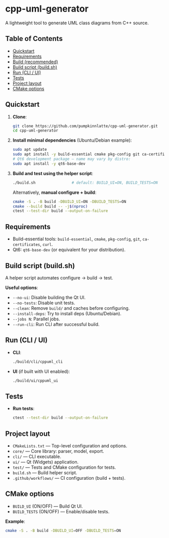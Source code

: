 # cpp-uml-generator

A lightweight tool to generate UML class diagrams from C++ source.  

## Table of Contents
- [Quickstart](#quickstart)
- [Requirements](#requirements)
- [Build (recommended)](#build-recommended)
- [Build script (build.sh)](#build-script-buildsh)
- [Run (CLI / UI)](#run-cli--ui)
- [Tests](#tests)
- [Project layout](#project-layout)
- [CMake options](#cmake-options)

## Quickstart
1. **Clone**:
   ```bash
   git clone https://github.com/pumpkinnlatte/cpp-uml-generator.git
   cd cpp-uml-generator
   ```

2. **Install minimal dependencies** (Ubuntu/Debian example):
   ```bash
   sudo apt update
   sudo apt install -y build-essential cmake pkg-config git ca-certificates curl
   # Qt6 development package — name may vary by distro:
   sudo apt install -y qt6-base-dev
   ```

3. **Build and test using the helper script**:
   ```bash
   ./build.sh                # default: BUILD_UI=ON, BUILD_TESTS=ON
   ```

   Alternatively, **manual configure + build**:
   ```bash
   cmake -S . -B build -DBUILD_UI=ON -DBUILD_TESTS=ON
   cmake --build build -- -j$(nproc)
   ctest --test-dir build --output-on-failure
   ```

## Requirements
- Build-essential tools: `build-essential`, `cmake`, `pkg-config`, `git`, `ca-certificates`, `curl`.
- Qt6: `qt6-base-dev` (or equivalent for your distribution).

## Build script (build.sh)
A helper script automates configure → build → test.  

**Useful options**:
- `--no-ui`: Disable building the Qt UI.
- `--no-tests`: Disable unit tests.
- `--clean`: Remove `build/` and caches before configuring.
- `--install-deps`: Try to install deps (Ubuntu/Debian).
- `--jobs N`: Parallel jobs.
- `--run-cli`: Run CLI after successful build.

## Run (CLI / UI)
- **CLI**:
  ```bash
  ./build/cli/cppuml_cli
  ```

- **UI** (if built with UI enabled):
  ```bash
  ./build/ui/cppuml_ui
  ```

## Tests
- **Run tests**:
  ```bash
  ctest --test-dir build --output-on-failure
  ```

## Project layout
- `CMakeLists.txt` — Top-level configuration and options.
- `core/` — Core library: parser, model, export.
- `cli/` — CLI executable.
- `ui/` — Qt (Widgets) application.
- `test/` — Tests and CMake configuration for tests.
- `build.sh` — Build helper script.
- `.github/workflows/` — CI configuration (build + tests).

## CMake options
- `BUILD_UI` (ON/OFF) — Build Qt UI.
- `BUILD_TESTS` (ON/OFF) — Enable/disable tests.

**Example**:
```bash
cmake -S . -B build -DBUILD_UI=OFF -DBUILD_TESTS=ON
```